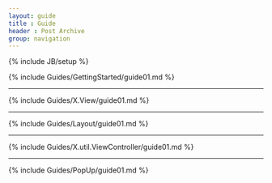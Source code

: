 ```yaml
---
layout: guide
title : Guide
header : Post Archive
group: navigation
---
```

{% include JB/setup %}

{% include Guides/GettingStarted/guide01.md %}
<hr />
{% include Guides/X.View/guide01.md %}
<hr />
{% include Guides/Layout/guide01.md %}
<hr />
{% include Guides/X.util.ViewController/guide01.md %}
<hr />
{% include Guides/PopUp/guide01.md %}